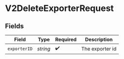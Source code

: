 # V2DeleteExporterRequest


## Fields

| Field              | Type               | Required           | Description        |
| ------------------ | ------------------ | ------------------ | ------------------ |
| `exporterID`       | *string*           | :heavy_check_mark: | The exporter id    |
